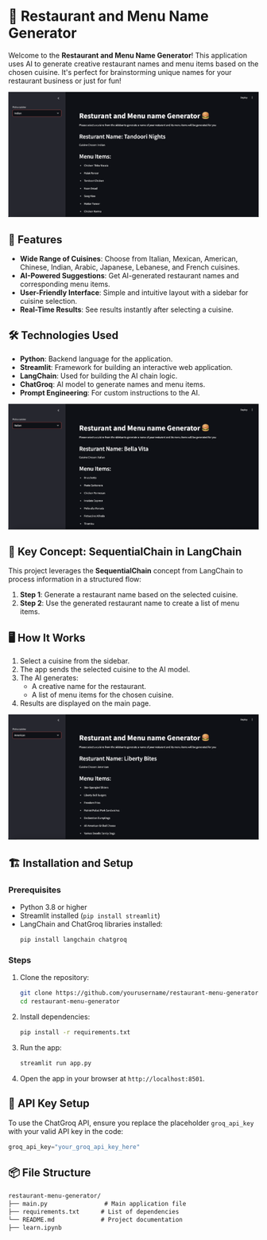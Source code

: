 # 🍔 Restaurant and Menu Name Generator

Welcome to the **Restaurant and Menu Name Generator**! This application uses AI to generate creative restaurant names and menu items based on the chosen cuisine. It's perfect for brainstorming unique names for your restaurant business or just for fun!

![Image](./readme_images/image3.png)

## 🚀 Features
- **Wide Range of Cuisines**: Choose from Italian, Mexican, American, Chinese, Indian, Arabic, Japanese, Lebanese, and French cuisines.
- **AI-Powered Suggestions**: Get AI-generated restaurant names and corresponding menu items.
- **User-Friendly Interface**: Simple and intuitive layout with a sidebar for cuisine selection.
- **Real-Time Results**: See results instantly after selecting a cuisine.

## 🛠️ Technologies Used
- **Python**: Backend language for the application.
- **Streamlit**: Framework for building an interactive web application.
- **LangChain**: Used for building the AI chain logic.
- **ChatGroq**: AI model to generate names and menu items.
- **Prompt Engineering**: For custom instructions to the AI.

![Image](./readme_images/image2.png)

## 🧠 Key Concept: SequentialChain in LangChain
This project leverages the **SequentialChain** concept from LangChain to process information in a structured flow:
1. **Step 1**: Generate a restaurant name based on the selected cuisine.
2. **Step 2**: Use the generated restaurant name to create a list of menu items.

## 🖥️ How It Works
1. Select a cuisine from the sidebar.
2. The app sends the selected cuisine to the AI model.
3. The AI generates:
   - A creative name for the restaurant.
   - A list of menu items for the chosen cuisine.
4. Results are displayed on the main page.

![Image](./readme_images/image1.png)

## 🏗️ Installation and Setup

### Prerequisites
- Python 3.8 or higher
- Streamlit installed (`pip install streamlit`)
- LangChain and ChatGroq libraries installed:
  ```bash
  pip install langchain chatgroq
  ```

### Steps
1. Clone the repository:
   ```bash
   git clone https://github.com/yourusername/restaurant-menu-generator.git
   cd restaurant-menu-generator
   ```
2. Install dependencies:
   ```bash
   pip install -r requirements.txt
   ```
3. Run the app:
   ```bash
   streamlit run app.py
   ```
4. Open the app in your browser at `http://localhost:8501`.

## 🔑 API Key Setup
To use the ChatGroq API, ensure you replace the placeholder `groq_api_key` with your valid API key in the code:
```python
groq_api_key="your_groq_api_key_here"
```

## 📦 File Structure
```
restaurant-menu-generator/
├── main.py                # Main application file
├── requirements.txt      # List of dependencies
└── README.md             # Project documentation
├── learn.ipynb
```





